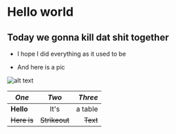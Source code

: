 # Hello world
## Today we gonna kill dat shit together
* I hope I did everything as it used to be 

* And here is a pic

![alt text](https://pp.userapi.com/c846520/v846520379/176805/bhvvGsJnmE8.jpg "Vladimir Dal approved")

| *One* | *Two* | *Three* |
| ------- | :--------: | ---: |
| **Hello** | It's | a table |
| ~~Here is~~   | ~~Strikeout~~ | ~~Text~~ |
